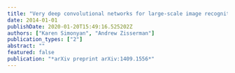```yaml
---
title: "Very deep convolutional networks for large-scale image recognition"
date: 2014-01-01
publishDate: 2020-01-20T15:49:16.525202Z
authors: ["Karen Simonyan", "Andrew Zisserman"]
publication_types: ["2"]
abstract: ""
featured: false
publication: "*arXiv preprint arXiv:1409.1556*"
---
```


